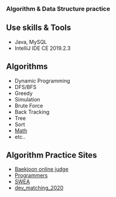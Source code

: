 ### Algorithm & Data Structure practice
## Use skills & Tools
- Java, MySQL
- IntelliJ IDE CE 2019.2.3
## Algorithms
- Dynamic Programming
- DFS/BFS
- Greedy
- Simulation
- Brute Force
- Back Tracking
- Tree
- Sort
- [Math](./Algorithms/Math/README.md)
- etc..
## Algorithm Practice Sites
- [Baekjoon online judge](./src/boj)
- [Programmers](./src/programmers)
- [SWEA](./src/samsungsw)
- [dev_matching_2020](./src/dev_matching_2020)
   